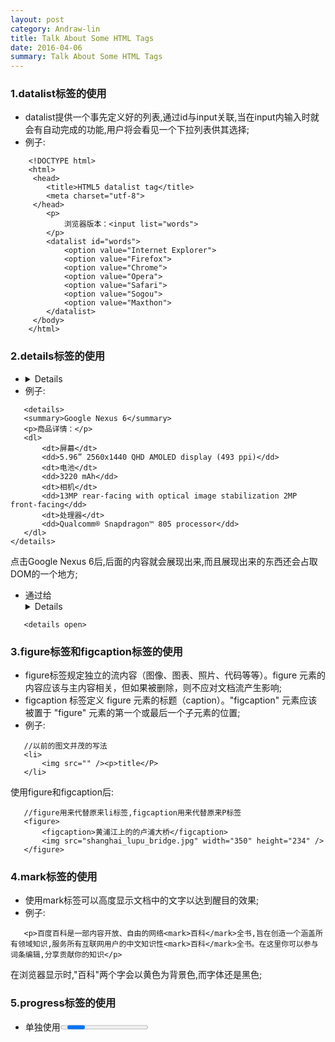 ```yaml
---
layout: post
category: Andraw-lin
title: Talk About Some HTML Tags
date: 2016-04-06
summary: Talk About Some HTML Tags
---
```



### 1.datalist标签的使用

 - datalist提供一个事先定义好的列表,通过id与input关联,当在input内输入时就会有自动完成的功能,用户将会看见一个下拉列表供其选择;
 - 例子: 
```
    <!DOCTYPE html>
    <html>
     <head>
        <title>HTML5 datalist tag</title>
        <meta charset="utf-8">
     </head>
        <p>
            浏览器版本：<input list="words">
        </p>
        <datalist id="words">
            <option value="Internet Explorer">
            <option value="Firefox">
            <option value="Chrome">
            <option value="Opera">
            <option value="Safari">
            <option value="Sogou">
            <option value="Maxthon">
        </datalist>
     </body>
    </html>
```

### 2.details标签的使用

 - <details>标签允许用户创建一个可展开折叠的元件，让一段文字或标题包含一些隐藏的信息;
 - 例子: 
 
 ```
    <details>
    <summary>Google Nexus 6</summary>
    <p>商品详情：</p>
    <dl>
        <dt>屏幕</dt>
        <dd>5.96” 2560x1440 QHD AMOLED display (493 ppi)</dd>
        <dt>电池</dt>
        <dd>3220 mAh</dd>
        <dt>相机</dt>
        <dd>13MP rear-facing with optical image stabilization 2MP front-facing</dd>
        <dt>处理器</dt>
        <dd>Qualcomm® Snapdragon™ 805 processor</dd>
    </dl>
</details>
 ```
 点击Google Nexus 6后,后面的内容就会展现出来,而且展现出来的东西还会占取DOM的一个地方;
 
 - 通过给<details>标签设置open属性让它默认为展开状态,例如:
 ```
    <details open>
 ```
 
### 3.figure标签和figcaption标签的使用   
 - figure标签规定独立的流内容（图像、图表、照片、代码等等）。figure 元素的内容应该与主内容相关，但如果被删除，则不应对文档流产生影响;
 - figcaption 标签定义 figure 元素的标题（caption）。"figcaption" 元素应该被置于 "figure" 元素的第一个或最后一个子元素的位置;
 - 例子: 
 
 ```
    //以前的图文并茂的写法
    <li>
        <img src="" /><p>title</P>
    </li>   
 ```
 使用figure和figcaption后:
 
 ```
    //figure用来代替原来li标签,figcaption用来代替原来P标签
    <figure>
        <figcaption>黄浦江上的的卢浦大桥</figcaption>
        <img src="shanghai_lupu_bridge.jpg" width="350" height="234" />
    </figure>
 ```
 
### 4.mark标签的使用
 - 使用mark标签可以高度显示文档中的文字以达到醒目的效果;
 - 例子: 
 
 ```
    <p>百度百科是一部内容开放、自由的网络<mark>百科</mark>全书,旨在创造一个涵盖所有领域知识,服务所有互联网用户的中文知识性<mark>百科</mark>全书。在这里你可以参与词条编辑,分享贡献你的知识</p>
 ```
 在浏览器显示时,"百科"两个字会以黄色为背景色,而字体还是黑色;
 
### 5.progress标签的使用
 - 单独使用<progress>标签,在不同的浏览器会呈现不同的进度条